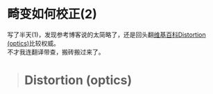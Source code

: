 # 畸变如何校正(2)

写了半天(1)，发现参考博客说的太简略了，还是回头翻[维基百科Distortion (optics)](https://en.wikipedia.org/wiki/Distortion_(optics))比较权威。  
不才我连翻译带查，搬砖搬过来了。

> # Distortion (optics)
> 
> 
> 
> 
> 




